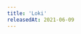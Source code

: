 ```yaml
---
title: 'Loki'
releasedAt: 2021-06-09
---
```

<timepiece-countdown :date='releasedAt' :leadingZeroes='{ hours: true, minutes: true, seconds: true }' daysSeparator='&nbsp;days ' hoursSeparator=':' minutesSeparator=':' secondsSeparator=''></timepiece-countdown>
